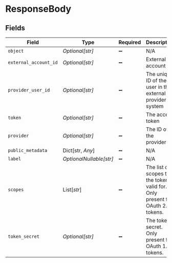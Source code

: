 # ResponseBody


## Fields

| Field                                                                              | Type                                                                               | Required                                                                           | Description                                                                        | Example                                                                            |
| ---------------------------------------------------------------------------------- | ---------------------------------------------------------------------------------- | ---------------------------------------------------------------------------------- | ---------------------------------------------------------------------------------- | ---------------------------------------------------------------------------------- |
| `object`                                                                           | *Optional[str]*                                                                    | :heavy_minus_sign:                                                                 | N/A                                                                                | oauth_access_token                                                                 |
| `external_account_id`                                                              | *Optional[str]*                                                                    | :heavy_minus_sign:                                                                 | External account ID                                                                | external_account_456                                                               |
| `provider_user_id`                                                                 | *Optional[str]*                                                                    | :heavy_minus_sign:                                                                 | The unique ID of the user in the external provider's system                        | provider_user_789                                                                  |
| `token`                                                                            | *Optional[str]*                                                                    | :heavy_minus_sign:                                                                 | The access token                                                                   | access_token_123                                                                   |
| `provider`                                                                         | *Optional[str]*                                                                    | :heavy_minus_sign:                                                                 | The ID of the provider                                                             | oauth_google                                                                       |
| `public_metadata`                                                                  | Dict[str, *Any*]                                                                   | :heavy_minus_sign:                                                                 | N/A                                                                                | {}                                                                                 |
| `label`                                                                            | *OptionalNullable[str]*                                                            | :heavy_minus_sign:                                                                 | N/A                                                                                | Primary account                                                                    |
| `scopes`                                                                           | List[*str*]                                                                        | :heavy_minus_sign:                                                                 | The list of scopes that the token is valid for.<br/>Only present for OAuth 2.0 tokens. | [<br/>"email",<br/>"profile"<br/>]                                                 |
| `token_secret`                                                                     | *Optional[str]*                                                                    | :heavy_minus_sign:                                                                 | The token secret. Only present for OAuth 1.0 tokens.                               | token_secret_xyz                                                                   |